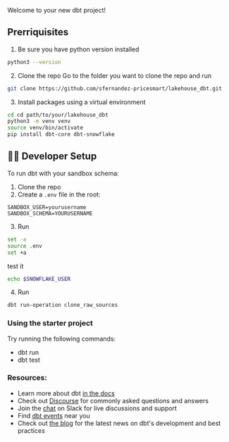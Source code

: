 Welcome to your new dbt project!

## Prerriquisites
1. Be sure you have python version installed
```bash
python3 --version
```
2. Clone the repo
Go to the folder you want to clone the repo and run

```bash
git clone https://github.com/sfernandez-pricesmart/lakehouse_dbt.git
```


3. Install packages using a virtual environment

```bash
cd cd path/to/your/lakehouse_dbt
python3 -m venv venv
source venv/bin/activate 
pip install dbt-core dbt-snowflake
```

## 👩‍💻 Developer Setup

To run dbt with your sandbox schema:

1. Clone the repo
2. Create a `.env` file in the root:

```env
SANDBOX_USER=yourusername
SANDBOX_SCHEMA=YOURUSERNAME
```

3. Run

```bash
set -a
source .env
set +a
```
test it
```bash
echo $SNOWFLAKE_USER
```

4. Run

```bash
dbt run-operation clone_raw_sources
```


### Using the starter project

Try running the following commands:
- dbt run
- dbt test


### Resources:
- Learn more about dbt [in the docs](https://docs.getdbt.com/docs/introduction)
- Check out [Discourse](https://discourse.getdbt.com/) for commonly asked questions and answers
- Join the [chat](https://community.getdbt.com/) on Slack for live discussions and support
- Find [dbt events](https://events.getdbt.com) near you
- Check out [the blog](https://blog.getdbt.com/) for the latest news on dbt's development and best practices
